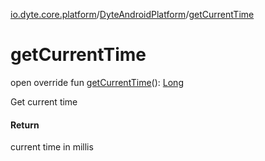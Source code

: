 [io.dyte.core.platform](../index.md)/[DyteAndroidPlatform](index.md)/[getCurrentTime](get-current-time.md)

# getCurrentTime


open override fun [getCurrentTime](get-current-time.md)(): [Long](https://kotlinlang.org/api/latest/jvm/stdlib/kotlin/-long/index.html)

Get current time

#### Return

current time in millis
